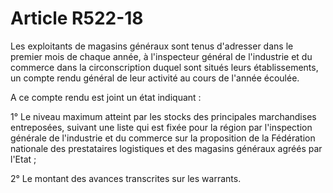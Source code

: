 # Article R522-18

Les exploitants de magasins généraux sont tenus d'adresser dans le premier mois de chaque année, à l'inspecteur général de l'industrie et du commerce dans la circonscription duquel sont situés leurs établissements, un compte rendu général de leur activité au cours de l'année écoulée.

A ce compte rendu est joint un état indiquant :

1° Le niveau maximum atteint par les stocks des principales marchandises entreposées, suivant une liste qui est fixée pour la région par l'inspection générale de l'industrie et du commerce sur la proposition de la Fédération nationale des prestataires logistiques et des magasins généraux agréés par l'Etat ;

2° Le montant des avances transcrites sur les warrants.
